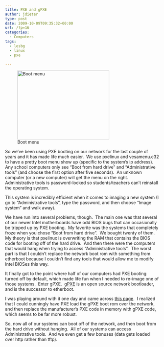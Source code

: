 ```yaml
---
title: PXE and gPXE
author: jdieter
type: post
date: 2009-10-09T09:35:32+00:00
url: /?p=16
categories:
  - Computers
tags:
  - lesbg
  - linux
  - pxe

---
```

<figure id="attachment_17" style="max-width: 300px" class="wp-caption alignright"><img class="size-medium wp-image-17" title="Boot menu" src="http://cedarandthistle.files.wordpress.com/2009/10/boot-menu.jpg?w=300" alt="Boot menu" width="300" height="225" srcset="/images/2009/10/boot-menu.jpg 640w, /images/2009/10/boot-menu-300x225.jpg 300w" sizes="(max-width: 300px) 100vw, 300px" /><figcaption class="wp-caption-text">Boot menu</figcaption></figure> 

So we&#8217;ve been using PXE booting on our network for the last couple of years and it has made life much easier.  We use pxelinux and vesamenu.c32 to have a pretty boot menu show up (specific to the system&#8217;s ip address).  Any school computers only see &#8220;Boot from hard drive&#8221; and &#8220;Administrative tools&#8221; (and choose the first option after five seconds).  An unknown computer (or a new computer) will get the menu on the right.  Administrative tools is password-locked so students/teachers can&#8217;t reinstall the operating system.

This system is incredibly efficient when it comes to imaging a new system (I go to &#8220;Administrative tools&#8221;, type the password, and then choose &#8220;Image system&#8221; and walk away).

We have run into several problems, though.  The main one was that several of our newer Intel motherboards have odd BIOS bugs that can occasionally be tripped up by PXE booting.  My favorite was the systems that completely froze when you chose &#8220;Boot from hard drive&#8221;.  We bought twenty of them.  My theory is that pxelinux is overwriting the RAM that contains the BIOS code for booting off of the hard drive.  And then there were the computers that would hang when trying to access &#8220;Administrative tools&#8221;.  The worst part is that I couldn&#8217;t replace the network boot rom with something from etherboot because I couldn&#8217;t find any tools that would allow me to modify Intel BIOSes this way.

It finally got to the point where half of our computers had PXE booting turned off by default, which made life fun when I needed to re-image one of those systems.  Enter gPXE.  [gPXE][1] is an open source network bootloader, and is the successor to etherboot.

I was playing around with it one day and came across [this page][2].  I realized that I could cunningly have PXE load the gPXE boot rom over the network, and then replace the manufacturer&#8217;s PXE code in memory with gPXE code, which seems to be far more robust.

So, now all of our systems can boot off of the network, and then boot from the hard drive without hanging.  All of our systems can access Administrative tools.  And we even get a few bonuses (data gets loaded over http rather than tftp).

 [1]: http://etherboot.org/wiki/index.php
 [2]: http://etherboot.org/wiki/pxechaining
